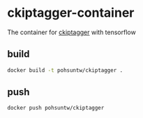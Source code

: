 # ckiptagger-container

The container for [ckiptagger](https://github.com/ckiplab/ckiptagger) with tensorflow

## build
```bash
docker build -t pohsuntw/ckiptagger .
```
## push
```bash
docker push pohsuntw/ckiptagger
```
